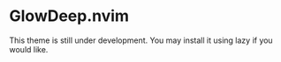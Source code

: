 # GlowDeep.nvim

This theme is still under development. You may install it using lazy if you would like.
